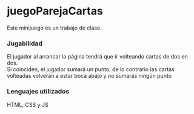 # juegoParejaCartas

Este minijuego es un trabajo de clase. <br>

### Jugabilidad
El jugador al arrancar la página tendrá que ir volteando cartas de dos en dos.
<br>
Si coinciden, el jugador sumará un punto, de lo contrario las cartas volteadas volverán a estar boca abajo y no sumarás ningún punto

### Lenguajes utilizados
HTML, CSS y JS
